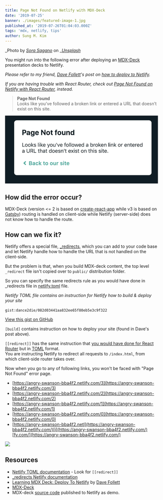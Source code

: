 ```yaml
---
title: Page Not Found on Netlify with MDX-Deck
date: '2019-07-25'
banner: ./images/featured-image-1.jpg
published_at: '2019-07-26T01:04:03.000Z'
tags: 'mdx, netlify, tips'
author: Sung M. Kim
---
```


_Photo by _[_Sora Sagano_](https://unsplash.com/@s_sagano?utm_source=unsplash&utm_medium=referral&utm_content=creditCopyText)_ on _[_Unsplash_](https://unsplash.com/search/photos/deck?utm_source=unsplash&utm_medium=referral&utm_content=creditCopyText)

You might run into the following error after deploying an [MDX-Deck](https://github.com/jxnblk/mdx-deck) presentation decks to Netlify.

_Please refer to my friend, [Dave Follett](https://twitter.com/davefollett)'s post on_ [_how to deploy to Netlify_](https://davefollett.io/2019/05/20/mdx-deck-deploy-to-netlify/)_._

_If you are having trouble with React Router, check out_ [_Page Not Found on Netlify with React Router_](https://sung.codes/blog/2018/12/18/page-not-found-on-netlify-with-react-router/)_, instead._

> **Page Not Found**  
> Looks like you’ve followed a broken link or entered a URL that doesn’t exist on this site.

![](./images/page-not-found.jpg)

## How did the error occur?

MDX-Deck (version <= 2 is based on [create-react-app](https://facebook.github.io/create-react-app/) while v3 is based on [Gatsby](https://www.gatsbyjs.org/)) routing is handled on client-side while Netlify (server-side) does not know how to handle the route.

## How can we fix it?

Netlify offers a special file, [\_redirects](https://www.netlify.com/docs/redirects/), which you can add to your code base and let Netlify handle how to handle the URL that is not handled on the client-side.

But the problem is that, when you build MDX-deck content, the top level `_redirect` file isn't copied over to `public/` distribution folder.

So you can specify the same redirects rule as you would have done in \_redirects file in [netlify.toml](https://www.netlify.com/docs/netlify-toml-reference/) file.

_Netlify TOML file contains an instruction for Netlify how to build & deploy your site_

``gist:dance2die/082d03441aa832ee65f80eb5e3c9f322``

<a href="https://gist.github.com/dance2die/082d03441aa832ee65f80eb5e3c9f322">View this gist on GitHub</a>

`[build]` contains instruction on how to deploy your site (found in Dave's post above).

`[[redirect]]` has the same instruction that [you would have done for React Router](https://sung.codes/blog/2018/12/18/page-not-found-on-netlify-with-react-router/) but in [TOML](https://github.com/toml-lang/toml) format.  
You are instructing Netlify to redirect all requests to `/index.html`, from which client-side router takes over.

Now when you go to any of following links, you won't be faced with "Page Not Found" error page.

- [https://angry-swanson-bba4f2.netlify.com/3](https://angry-swanson-bba4f2.netlify.com/3)
- [https://angry-swanson-bba4f2.netlify.com/2](https://angry-swanson-bba4f2.netlify.com/2)
- [https://angry-swanson-bba4f2.netlify.com/1](https://angry-swanson-bba4f2.netlify.com/1)
- [https://angry-swanson-bba4f2.netlify.com/0](https://angry-swanson-bba4f2.netlify.com/0)
- [https://angry-swanson-bba4f2.netl](https://angry-swanson-bba4f2.netlify.com/)[i](https://angry-swanson-bba4f2.netlify.com/)[fy.com/](https://angry-swanson-bba4f2.netlify.com/)

![](https://i1.wp.com/www.slightedgecoder.com/wp-content/uploads/2019/07/TaJjnUntZM.gif?fit=1024%2C627&ssl=1)

## Resources

- [Netlify TOML documentation](https://www.netlify.com/docs/netlify-toml-reference/#getting-started) - Look for `[[redirect]]`
- [\_redirects Netlify documentation](https://www.netlify.com/docs/redirects/#history-pushstate-and-single-page-apps) 
- [Learning MDX Deck: Deploy To Netlify](https://davefollett.io/2019/05/20/mdx-deck-deploy-to-netlify/) by [Dave Follett](https://twitter.com/davefollett)
- [MDX-Deck](https://github.com/jxnblk/mdx-deck)
- MDX-deck [source code](https://github.com/dance2die/demo.mdx-error-on-windows10) published to Netlify as demo.

